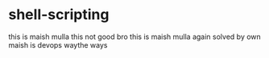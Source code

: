 # shell-scripting
this is maish mulla
this not good bro
this is maish mulla again solved by own 
maish is devops waythe ways
